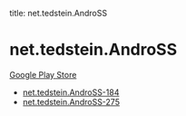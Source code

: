 title: net.tedstein.AndroSS
# net.tedstein.AndroSS


[Google Play Store](https://play.google.com/store/apps/details?id=net.tedstein.AndroSS)


* [net.tedstein.AndroSS-184](./net.tedstein.AndroSS-184/)
* [net.tedstein.AndroSS-275](./net.tedstein.AndroSS-275/)